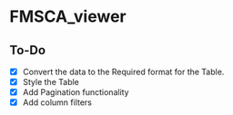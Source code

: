 # FMSCA_viewer

## To-Do

- [x] Convert the data to the Required format for the Table.
- [x] Style the Table
- [x] Add Pagination functionality
- [x] Add column filters
